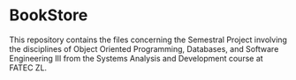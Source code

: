 # BookStore
This repository contains the files  concerning the Semestral Project involving the disciplines of Object Oriented Programming, Databases, and Software Engineering III from the Systems Analysis and Development course at FATEC ZL.

